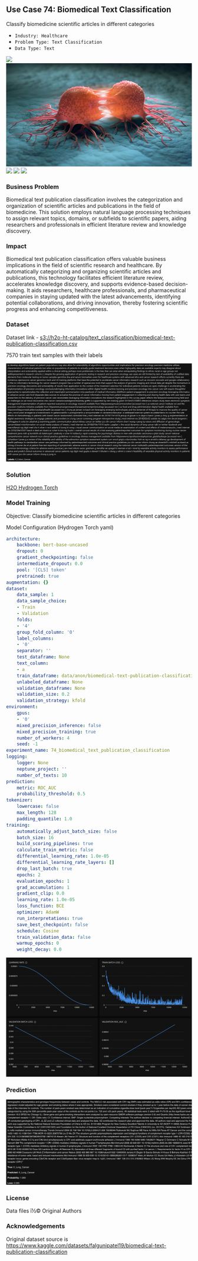 ## Use Case 74: Biomedical Text Classification

Classify biomedicine scientific articles in different categories

- `Industry: Healthcare`
- `Problem Type: Text Classification`
- `Data Type: Text`

![](https://github.com/h2oai/ht-catalog/blob/646864e3c695f7c721514159bd6c59520dab7438/Assets/use-cases/biomedical_text_publication_classification/cover.png)
![](https://github.com/h2oai/ht-catalog/blob/646864e3c695f7c721514159bd6c59520dab7438/Assets/use-cases/biomedical_text_publication_classification/cover.jpg)
![](https://github.com/h2oai/ht-catalog/blob/646864e3c695f7c721514159bd6c59520dab7438/Assets/use-cases/biomedical_text_publication_classification/cover.jpeg)
![](https://github.com/h2oai/ht-catalog/blob/646864e3c695f7c721514159bd6c59520dab7438/Assets/use-cases/biomedical_text_publication_classification/cover.webp)
![](https://github.com/h2oai/ht-catalog/blob/646864e3c695f7c721514159bd6c59520dab7438/Assets/use-cases/biomedical_text_publication_classification/cover)

### Business Problem 

Biomedical text publication classification involves the categorization and organization of scientific articles and publications in the field of biomedicine. This solution employs natural language processing techniques to assign relevant topics, domains, or subfields to scientific papers, aiding researchers and professionals in efficient literature review and knowledge discovery.

### Impact

Biomedical text publication classification offers valuable business implications in the field of scientific research and healthcare. By automatically categorizing and organizing scientific articles and publications, this technology facilitates efficient literature review, accelerates knowledge discovery, and supports evidence-based decision-making. It aids researchers, healthcare professionals, and pharmaceutical companies in staying updated with the latest advancements, identifying potential collaborations, and driving innovation, thereby fostering scientific progress and enhancing competitiveness.

### Dataset

Dataset link - [s3://h2o-ht-catalog/text_classification/biomedical-text-publication-classification.csv](https://h2o-ht-catalog.s3.amazonaws.com/text_classification/biomedical-text-publication-classification.csv)

7570 train text samples with their labels 

![train data](https://github.com/h2oai/ht-catalog/blob/646864e3c695f7c721514159bd6c59520dab7438/Assets/use-cases/biomedical_text_publication_classification/train%20data.png)

### Solution

[H2O Hydrogen Torch](https://docs.h2o.ai/h2o-hydrogen-torch/)

### Model Training

Objective: Classify biomedicine scientific articles in different categories

Model Configuration (Hydrogen Torch yaml)

```yaml
architecture:
    backbone: bert-base-uncased
    dropout: 0
    gradient_checkpointing: false
    intermediate_dropout: 0.0
    pool: '[CLS] token'
    pretrained: true
augmentation: {}
dataset:
    data_sample: 1
    data_sample_choice:
    - Train
    - Validation
    folds:
    - '4'
    group_fold_column: '0'
    label_columns:
    - '0'
    separator: ''
    test_dataframe: None
    text_column:
    - a
    train_dataframe: data/anon/biomedical-text-publication-classification/biomedical-text-publication-classification.csv
    unlabeled_dataframe: None
    validation_dataframe: None
    validation_size: 0.2
    validation_strategy: kfold
environment:
    gpus:
    - '0'
    mixed_precision_inference: false
    mixed_precision_training: true
    number_of_workers: 4
    seed: -1
experiment_name: 74_biomedical_text_publication_classification
logging:
    logger: None
    neptune_project: ''
    number_of_texts: 10
prediction:
    metric: ROC_AUC
    probability_threshold: 0.5
tokenizer:
    lowercase: false
    max_length: 128
    padding_quantile: 1.0
training:
    automatically_adjust_batch_size: false
    batch_size: 16
    build_scoring_pipelines: true
    calculate_train_metric: false
    differential_learning_rate: 1.0e-05
    differential_learning_rate_layers: []
    drop_last_batch: true
    epochs: 2
    evaluation_epochs: 1
    grad_accumulation: 1
    gradient_clip: 0.0
    learning_rate: 1.0e-05
    loss_function: BCE
    optimizer: AdamW
    run_interpretations: true
    save_best_checkpoint: false
    schedule: Cosine
    train_validation_data: false
    warmup_epochs: 0
    weight_decay: 0.0

```

![chart](https://github.com/h2oai/ht-catalog/blob/646864e3c695f7c721514159bd6c59520dab7438/Assets/use-cases/biomedical_text_publication_classification/chart.png)


### Prediction

![Predictions](https://github.com/h2oai/ht-catalog/blob/646864e3c695f7c721514159bd6c59520dab7438/Assets/use-cases/biomedical_text_publication_classification/Validation%20Predictions.png)

### License

Data files ï½© Original Authors

### Acknowledgements

Original dataset source is https://www.kaggle.com/datasets/falgunipatel19/biomedical-text-publication-classification
